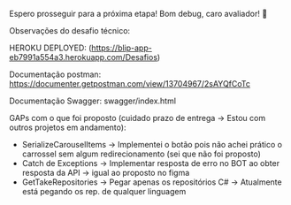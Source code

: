 Espero prosseguir para a próxima etapa! Bom debug, caro avaliador! 💙

Observações do desafio técnico:

HEROKU DEPLOYED:
(https://blip-app-eb7991a554a3.herokuapp.com/Desafios)

Documentação postman:
https://documenter.getpostman.com/view/13704967/2sAYQfCoTc

Documentação Swagger:
swagger/index.html

GAPs com o que foi proposto (cuidado prazo de entrega -> Estou com outros projetos em andamento):
- SerializeCarouselItems -> Implementei o botão pois não achei prático o carrossel sem algum redirecionamento (sei que não foi proposto)
- Catch de Exceptions -> Implementar resposta de erro no BOT ao obter resposta da API -> igual ao proposto no figma
- GetTakeRepositories -> Pegar apenas os repositórios C# -> Atualmente está pegando os rep. de qualquer linguagem
